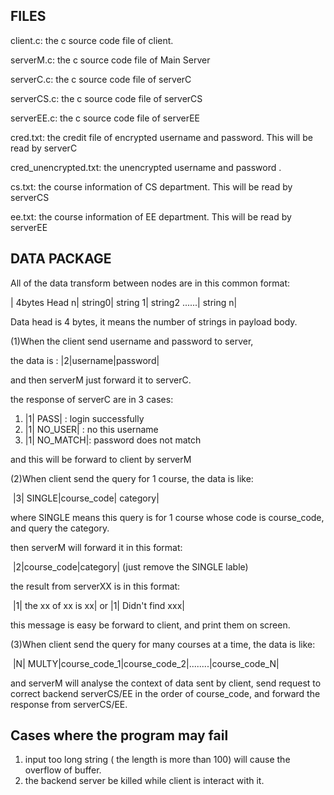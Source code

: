 ## FILES

client.c: the c source code file of client.

serverM.c: the c source code file of Main Server

serverC.c: the c source code file of serverC

serverCS.c: the c source code file of serverCS

serverEE.c: the c source code file of serverEE

cred.txt: the credit file of encrypted username and password. This will be read by serverC

cred_unencrypted.txt:  the unencrypted username and password .

cs.txt: the course information of CS department. This will be read by serverCS

ee.txt: the course information of EE department. This will be read by serverEE



## DATA PACKAGE 

All of the data transform between nodes are in this common format:

| 4bytes Head n| string0| string 1| string2 ......| string n|

Data head is 4 bytes, it means the number of strings in payload body.

(1)When the client send username and password to server,

the data is : |2|username|password|

and then serverM just forward it to serverC.

the response of serverC are in 3 cases: 

1. |1| PASS| : login successfully
2. |1| NO_USER| : no this username
3. |1| NO_MATCH|: password does not match

and this will be forward to client by serverM

(2)When client send the query for 1 course, the data is like:

​	|3| SINGLE|course_code| category|

where SINGLE means this query is for 1 course whose code is course_code, and query the category.

then serverM will forward it in this format:

​	|2|course_code|category|  (just remove the SINGLE lable)

the result from serverXX is in this format:

​	|1| the xx of xx is xx|           or            |1| Didn't find xxx|

this message is easy be forward to client, and print them on screen.

(3)When client send the query for many courses at a time, the data is like:

​	|N| MULTY|course_code_1|course_code_2|........|course_code_N|

and serverM will analyse the context of data sent by client, send request to correct backend serverCS/EE  in the order of course_code, and forward the response from serverCS/EE.



## Cases where the program may fail

1. input too long string ( the length is more than 100) will cause the overflow of buffer.
2. the backend server  be killed while client is interact with it. 